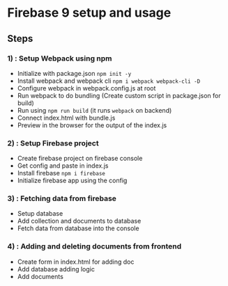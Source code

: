 # Firebase 9 setup and usage

## Steps

### 1) : Setup Webpack using npm

- Initialize with package.json `npm init -y`
- Install webpack and webpack cli `npm i webpack webpack-cli -D`
- Configure webpack in webpack.config.js at root
- Run webpack to do bundling (Create custom script in package.json for build)
- Run using `npm run build` (it runs `webpack` on backend)
- Connect index.html with bundle.js
- Preview in the browser for the output of the index.js

### 2) : Setup Firebase project

- Create firebase project on firebase console
- Get config and paste in index.js
- Install firebase `npm i firebase`
- Initialize firebase app using the config

### 3) : Fetching data from firebase

- Setup database
- Add collection and documents to database
- Fetch data from database into the console

### 4) : Adding and deleting documents from frontend

- Create form in index.html for adding doc
- Add database adding logic
- Add documents
